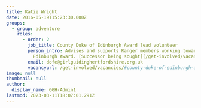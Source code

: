 ```yaml
---
title: Katie Wright
date: 2016-05-19T15:23:30.000Z
groups:
  - group: adventure
    roles:
      - order: 2
        job_title: County Duke of Edinburgh Award lead volunteer
        person_intro: Advises and supports Ranger members working towards the Duke of
          Edinburgh Award. [Successor being sought](/get-involved/vacancies/#county-duke-of-edinburgh-award-lead-volunteer)
        email: dofe@girlguidinghertfordshire.org.uk
        vacancyurl: /get-involved/vacancies/#county-duke-of-edinburgh-award-lead-volunteer
image: null
thumbnail: null
author:
  display_name: GGH-Admin1
lastmod: 2023-03-11T18:07:01.291Z
---
```

